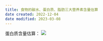 ```yaml
---
title: 食物的碳水、蛋白质、脂肪三大营养素含量估算
date created: 2022-12-04
date modified: 2023-03-08
---
```


蛋白质含量估算：
![](https://img.oldwinter.top/20221204001712.png)
